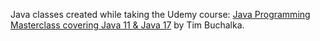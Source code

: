 Java classes created while taking the Udemy course:
<a href="https://www.udemy.com/course/java-the-complete-java-developer-course">Java Programming Masterclass covering Java 11 & Java 17</a> by Tim Buchalka.
